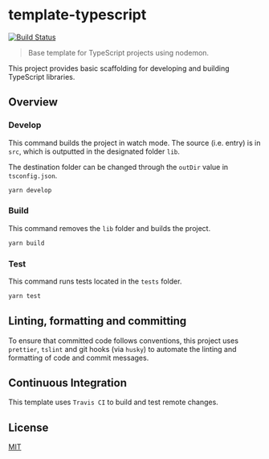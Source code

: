# template-typescript

[![Build Status](https://travis-ci.com/metonym/template-typescript.svg?token=WM4sWTyTsYsN8hUSbhzn&branch=master)](https://travis-ci.com/metonym/template-typescript)

> Base template for TypeScript projects using nodemon.

This project provides basic scaffolding for developing and building TypeScript libraries.

## Overview

### Develop

This command builds the project in watch mode. The source (i.e. entry) is in `src`, which is outputted in the designated folder `lib`.

The destination folder can be changed through the `outDir` value in `tsconfig.json`.

```bash
yarn develop
```

### Build

This command removes the `lib` folder and builds the project.

```bash
yarn build
```

### Test

This command runs tests located in the `tests` folder.

```bash
yarn test
```

## Linting, formatting and committing

To ensure that committed code follows conventions, this project uses `prettier`, `tslint` and git hooks (via `husky`) to automate the linting and formatting of code and commit messages.

## Continuous Integration

This template uses `Travis CI` to build and test remote changes.

## License

[MIT](LICENSE)
